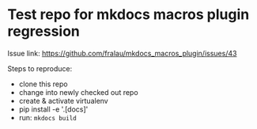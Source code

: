 # Test repo for mkdocs macros plugin regression

Issue link: https://github.com/fralau/mkdocs_macros_plugin/issues/43

Steps to reproduce:

- clone this repo
- change into newly checked out repo
- create & activate virtualenv
- pip install -e '.[docs]'
- run: ``mkdocs build``


